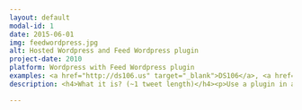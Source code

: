 ```yaml
---
layout: default
modal-id: 1
date: 2015-06-01
img: feedwordpress.jpg
alt: Hosted Wordpress and Feed Wordpress plugin
project-date: 2010
platform: Wordpress with Feed Wordpress plugin
examples: <a href="http://ds106.us" target="_blank">DS106</a>, <a href="http://connectedcourses.net/" target="_blank">Connected Courses</a>, <a href="http://thoughtvectors.net/" target="_blank">Thoughtvectors in Concept Space</a>
description: <h4>What it is? (~1 tweet length)</h4><p>Use a plugin in a Wordpress self hosted site that aggregates content from external sites via RSS</p><h4>How this Creates a Connected Learning Space (~2 tweets length)</h4> <p>All work and activity by participants are done in spaces they manage, anything from a self hosted blog on a personal domain to a free hosted one. Other social media sources (tweets, photos, diigo groups) can be syndicated in if they have an RSS feed. Everything can be organized then on the aggregating site a hub of activity.</p><h4>How This Demonstrates Equity By Design?</h4> <p>It gives control over all content, and personal representation, to the individual.</p><h4>The Origin Story</h4> <p>You should travel back to 2001 <a href="http://cogdogblog.com/2014/11/18/motherblog/" target="_blank">to hear how Barbara Ganley built what became known as "the mother blog"</a> for her writing students at Middlebury College. This was created with modifications to then hosted MovableType blog platform.</p><iframe width="480" height="360" src="https://www.youtube.com/embed/24nUf5-BEe8" frameborder="0" allowfullscreen></iframe>

---
```

